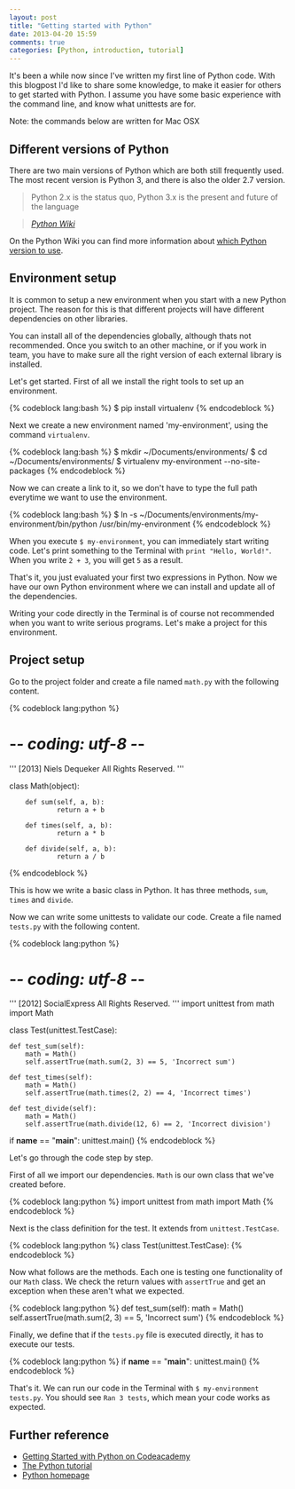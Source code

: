 ```yaml
---
layout: post
title: "Getting started with Python"
date: 2013-04-20 15:59
comments: true
categories: [Python, introduction, tutorial]
---
```


It's been a while now since I've written my first line of Python code. With this blogpost I'd like to share some knowledge, to make it easier for others to get started with Python. I assume you have some basic experience with the command line, and know what unittests are for.

Note: the commands below are written for Mac OSX

## Different versions of Python
There are two main versions of Python which are both still frequently used. The most recent version is Python 3, and there is also the older 2.7 version.

> Python 2.x is the status quo, Python 3.x is the present and future of the language

> <cite>[Python Wiki](http://wiki.python.org/moin/Python2orPython3 'Python2orPython3')</cite>

On the Python Wiki you can find more information about [which Python version to use](http://wiki.python.org/moin/Python2orPython3, 'Which Python version to use').

## Environment setup
It is common to setup a new environment when you start with a new Python project. The reason for this is that different projects will have different dependencies on other libraries.

You can install all of the dependencies globally, although thats not recommended. Once you switch to an other machine, or if you work in team, you have to make sure all the right version of each external library is installed.

Let's get started. First of all we install the right tools to set up an environment.

{% codeblock lang:bash %}
$ pip install virtualenv
{% endcodeblock %}

Next we create a new environment named 'my-environment', using the command `virtualenv`.

{% codeblock lang:bash %}
$ mkdir ~/Documents/environments/
$ cd ~/Documents/environments/
$ virtualenv my-environment --no-site-packages
{% endcodeblock %}

Now we can create a link to it, so we don't have to type the full path everytime we want to use the environment.

{% codeblock lang:bash %}
$ ln -s ~/Documents/environments/my-environment/bin/python /usr/bin/my-environment
{% endcodeblock %}

When you execute `$ my-environment`, you can immediately start writing code. Let's print something to the Terminal with `print "Hello, World!"`. When you write `2 + 3`, you will get `5` as a result.

That's it, you just evaluated your first two expressions in Python. Now we have our own Python environment where we can install and update all of the dependencies.

Writing your code directly in the Terminal is of course not recommended when you want to write serious programs.
Let's make a project for this environment.

## Project setup
Go to the project folder and create a file named `math.py` with the following content.

{% codeblock lang:python %}
# -*- coding: utf-8 -*-
'''
[2013] Niels Dequeker
 All Rights Reserved.
'''

class Math(object):

        def sum(self, a, b):
                return a + b

        def times(self, a, b):
                return a * b

        def divide(self, a, b):
                return a / b
{% endcodeblock %}

This is how we write a basic class in Python. It has three methods, `sum`, `times` and `divide`.

Now we can write some unittests to validate our code. Create a file named `tests.py` with the following content.

{% codeblock lang:python %}
# -*- coding: utf-8 -*-
'''
[2012] SocialExpress
 All Rights Reserved.
'''
import unittest
from math import Math

class Test(unittest.TestCase):

    def test_sum(self):
        math = Math()
        self.assertTrue(math.sum(2, 3) == 5, 'Incorrect sum')
   
    def test_times(self):
        math = Math()
        self.assertTrue(math.times(2, 2) == 4, 'Incorrect times')

    def test_divide(self):
        math = Math()
        self.assertTrue(math.divide(12, 6) == 2, 'Incorrect division')

if __name__ == "__main__":
    unittest.main()
{% endcodeblock %}

Let's go through the code step by step.

First of all we import our dependencies. `Math` is our own class that we've created before.

{% codeblock lang:python %}
import unittest
from math import Math
{% endcodeblock %}

Next is the class definition for the test. It extends from `unittest.TestCase`.

{% codeblock lang:python %}
class Test(unittest.TestCase):
{% endcodeblock %}

Now what follows are the methods. Each one is testing one functionality of our `Math` class. We check the return values with `assertTrue` and get an exception when these aren't what we expected.

{% codeblock lang:python %}
def test_sum(self):
        math = Math()
        self.assertTrue(math.sum(2, 3) == 5, 'Incorrect sum')        {% endcodeblock %}

Finally, we define that if the `tests.py` file is executed directly, it has to execute our tests.

{% codeblock lang:python %}
if __name__ == "__main__":
    unittest.main()
{% endcodeblock %}

That's it. We can run our code in the Terminal with `$ my-environment tests.py`. You should see `Ran 3 tests`, which mean your code works as expected.

## Further reference
- [Getting Started with Python on Codeacademy](http://www.codecademy.com/courses/getting-started-with-python, 'Getting Started with Python on Codeacademy')
- [The Python tutorial](http://docs.python.org/2/tutorial/, 'The Python tutorial')
- [Python homepage](www.python.com 'Python homepage')
